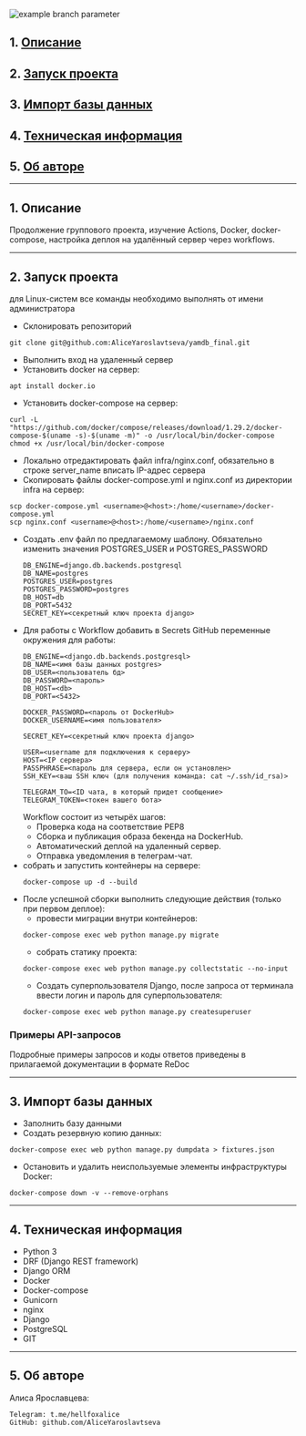 ![example branch parameter](https://github.com/github/docs/actions/workflows/main.yml/badge.svg?branch=workflows)
## 1. [Описание](#1)
## 2. [Запуск проекта](#2)
## 3. [Импорт базы данных](#3)
## 4. [Техническая информация](#4)
## 5. [Об авторе](#5)

---
## 1. Описание <a id=1></a>

Продолжение группового проекта, изучение Actions, Docker, docker-compose, настройка деплоя на удалённый сервер через workflows.

---
## 2. Запуск проекта <a id=2></a>

для Linux-систем все команды необходимо выполнять от имени администратора
- Склонировать репозиторий
```
git clone git@github.com:AliceYaroslavtseva/yamdb_final.git
```
- Выполнить вход на удаленный сервер
- Установить docker на сервер:
```
apt install docker.io 
```
- Установить docker-compose на сервер:
```
curl -L "https://github.com/docker/compose/releases/download/1.29.2/docker-compose-$(uname -s)-$(uname -m)" -o /usr/local/bin/docker-compose
chmod +x /usr/local/bin/docker-compose
```
- Локально отредактировать файл infra/nginx.conf, обязательно в строке server_name вписать IP-адрес сервера
- Скопировать файлы docker-compose.yml и nginx.conf из директории infra на сервер:
```
scp docker-compose.yml <username>@<host>:/home/<username>/docker-compose.yml
scp nginx.conf <username>@<host>:/home/<username>/nginx.conf
```
- Создать .env файл по предлагаемому шаблону. Обязательно изменить значения POSTGRES_USER и POSTGRES_PASSWORD
    ```
    DB_ENGINE=django.db.backends.postgresql
    DB_NAME=postgres
    POSTGRES_USER=postgres
    POSTGRES_PASSWORD=postgres
    DB_HOST=db
    DB_PORT=5432
    SECRET_KEY=<секретный ключ проекта django>
    ```
- Для работы с Workflow добавить в Secrets GitHub переменные окружения для работы:
    ```
    DB_ENGINE=<django.db.backends.postgresql>
    DB_NAME=<имя базы данных postgres>
    DB_USER=<пользователь бд>
    DB_PASSWORD=<пароль>
    DB_HOST=<db>
    DB_PORT=<5432>
    
    DOCKER_PASSWORD=<пароль от DockerHub>
    DOCKER_USERNAME=<имя пользователя>
    
    SECRET_KEY=<секретный ключ проекта django>

    USER=<username для подключения к серверу>
    HOST=<IP сервера>
    PASSPHRASE=<пароль для сервера, если он установлен>
    SSH_KEY=<ваш SSH ключ (для получения команда: cat ~/.ssh/id_rsa)>

    TELEGRAM_TO=<ID чата, в который придет сообщение>
    TELEGRAM_TOKEN=<токен вашего бота>
    ```
    Workflow состоит из четырёх шагов:
     - Проверка кода на соответствие PEP8
     - Сборка и публикация образа бекенда на DockerHub.
     - Автоматический деплой на удаленный сервер.
     - Отправка уведомления в телеграм-чат.
- собрать и запустить контейнеры на сервере:
    ```
    docker-compose up -d --build
    ```
- После успешной сборки выполнить следующие действия (только при первом деплое):
    * провести миграции внутри контейнеров:
    ```
    docker-compose exec web python manage.py migrate
    ```
    * собрать статику проекта:
    ```
    docker-compose exec web python manage.py collectstatic --no-input
    ```  
    * Создать суперпользователя Django, после запроса от терминала ввести логин и пароль для суперпользователя:
    ```
    docker-compose exec web python manage.py createsuperuser
    ```
### Примеры API-запросов
Подробные примеры запросов и коды ответов приведены в прилагаемой документации в формате ReDoc

---
## 3. Импорт базы данных <a id=3></a>

- Заполнить базу данными
- Создать резервную копию данных:
```
docker-compose exec web python manage.py dumpdata > fixtures.json
```
- Остановить и удалить неиспользуемые элементы инфраструктуры Docker:
```
docker-compose down -v --remove-orphans
```

---
## 4. Техническая информация <a id=4></a>

- Python 3
- DRF (Django REST framework)
- Django ORM
- Docker
- Docker-compose
- Gunicorn
- nginx
- Django
- PostgreSQL
- GIT

---
## 5. Об авторе <a id=5></a>

Алиса Ярославцева:
```
Telegram: t.me/hellfoxalice
GitHub: github.com/AliceYaroslavtseva
```
